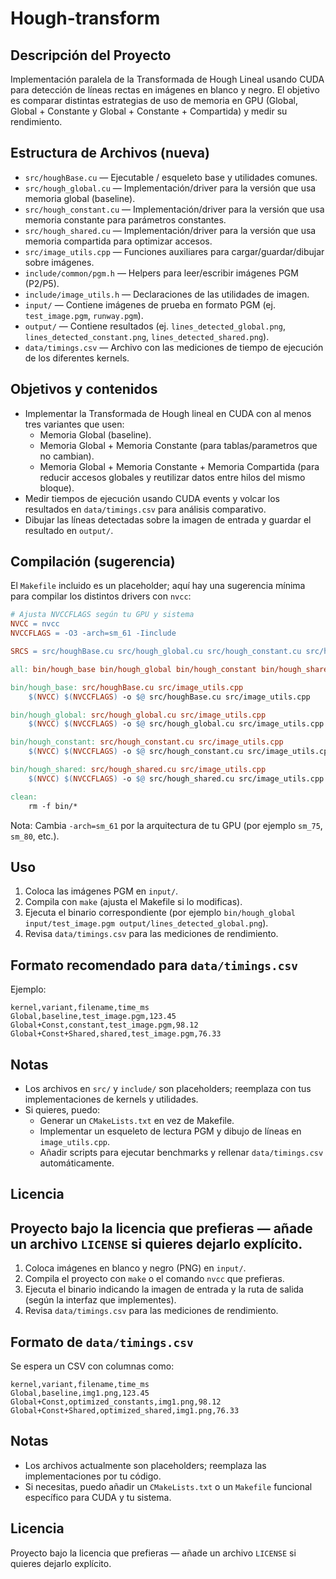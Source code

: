 # Hough-transform

Descripción del Proyecto
------------------------

Implementación paralela de la Transformada de Hough Lineal usando CUDA para detección de líneas rectas en imágenes en blanco y negro. El objetivo es comparar distintas estrategias de uso de memoria en GPU (Global, Global + Constante y Global + Constante + Compartida) y medir su rendimiento.

Estructura de Archivos (nueva)
-----------------------------

- `src/houghBase.cu` — Ejecutable / esqueleto base y utilidades comunes.
- `src/hough_global.cu` — Implementación/driver para la versión que usa memoria global (baseline).
- `src/hough_constant.cu` — Implementación/driver para la versión que usa memoria constante para parámetros constantes.
- `src/hough_shared.cu` — Implementación/driver para la versión que usa memoria compartida para optimizar accesos.
- `src/image_utils.cpp` — Funciones auxiliares para cargar/guardar/dibujar sobre imágenes.
- `include/common/pgm.h` — Helpers para leer/escribir imágenes PGM (P2/P5).
- `include/image_utils.h` — Declaraciones de las utilidades de imagen.
- `input/` — Contiene imágenes de prueba en formato PGM (ej. `test_image.pgm`, `runway.pgm`).
- `output/` — Contiene resultados (ej. `lines_detected_global.png`, `lines_detected_constant.png`, `lines_detected_shared.png`).
- `data/timings.csv` — Archivo con las mediciones de tiempo de ejecución de los diferentes kernels.

Objetivos y contenidos
----------------------

- Implementar la Transformada de Hough lineal en CUDA con al menos tres variantes que usen:
	- Memoria Global (baseline).
	- Memoria Global + Memoria Constante (para tablas/parametros que no cambian).
	- Memoria Global + Memoria Constante + Memoria Compartida (para reducir accesos globales y reutilizar datos entre hilos del mismo bloque).
- Medir tiempos de ejecución usando CUDA events y volcar los resultados en `data/timings.csv` para análisis comparativo.
- Dibujar las líneas detectadas sobre la imagen de entrada y guardar el resultado en `output/`.

Compilación (sugerencia)
------------------------

El `Makefile` incluido es un placeholder; aquí hay una sugerencia mínima para compilar los distintos drivers con `nvcc`:

```makefile
# Ajusta NVCCFLAGS según tu GPU y sistema
NVCC = nvcc
NVCCFLAGS = -O3 -arch=sm_61 -Iinclude

SRCS = src/houghBase.cu src/hough_global.cu src/hough_constant.cu src/hough_shared.cu src/image_utils.cpp

all: bin/hough_base bin/hough_global bin/hough_constant bin/hough_shared

bin/hough_base: src/houghBase.cu src/image_utils.cpp
	$(NVCC) $(NVCCFLAGS) -o $@ src/houghBase.cu src/image_utils.cpp

bin/hough_global: src/hough_global.cu src/image_utils.cpp
	$(NVCC) $(NVCCFLAGS) -o $@ src/hough_global.cu src/image_utils.cpp

bin/hough_constant: src/hough_constant.cu src/image_utils.cpp
	$(NVCC) $(NVCCFLAGS) -o $@ src/hough_constant.cu src/image_utils.cpp

bin/hough_shared: src/hough_shared.cu src/image_utils.cpp
	$(NVCC) $(NVCCFLAGS) -o $@ src/hough_shared.cu src/image_utils.cpp

clean:
	rm -f bin/*
```

Nota: Cambia `-arch=sm_61` por la arquitectura de tu GPU (por ejemplo `sm_75`, `sm_80`, etc.).

Uso
---

1. Coloca las imágenes PGM en `input/`.
2. Compila con `make` (ajusta el Makefile si lo modificas).
3. Ejecuta el binario correspondiente (por ejemplo `bin/hough_global input/test_image.pgm output/lines_detected_global.png`).
4. Revisa `data/timings.csv` para las mediciones de rendimiento.

Formato recomendado para `data/timings.csv`
---------------------------------------

Ejemplo:

```
kernel,variant,filename,time_ms
Global,baseline,test_image.pgm,123.45
Global+Const,constant,test_image.pgm,98.12
Global+Const+Shared,shared,test_image.pgm,76.33
```

Notas
-----

- Los archivos en `src/` y `include/` son placeholders; reemplaza con tus implementaciones de kernels y utilidades.
- Si quieres, puedo:
	- Generar un `CMakeLists.txt` en vez de Makefile.
	- Implementar un esqueleto de lectura PGM y dibujo de líneas en `image_utils.cpp`.
	- Añadir scripts para ejecutar benchmarks y rellenar `data/timings.csv` automáticamente.

Licencia
--------

Proyecto bajo la licencia que prefieras — añade un archivo `LICENSE` si quieres dejarlo explícito.
---

1. Coloca imágenes en blanco y negro (PNG) en `input/`.
2. Compila el proyecto con `make` o el comando `nvcc` que prefieras.
3. Ejecuta el binario indicando la imagen de entrada y la ruta de salida (según la interfaz que implementes).
4. Revisa `data/timings.csv` para las mediciones de rendimiento.

Formato de `data/timings.csv`
---------------------------

Se espera un CSV con columnas como:

```
kernel,variant,filename,time_ms
Global,baseline,img1.png,123.45
Global+Const,optimized_constants,img1.png,98.12
Global+Const+Shared,optimized_shared,img1.png,76.33
```

Notas
-----

- Los archivos actualmente son placeholders; reemplaza las implementaciones por tu código.
- Si necesitas, puedo añadir un `CMakeLists.txt` o un `Makefile` funcional específico para CUDA y tu sistema.

Licencia
--------

Proyecto bajo la licencia que prefieras — añade un archivo `LICENSE` si quieres dejarlo explícito.

